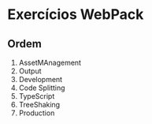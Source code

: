 # Exercícios WebPack


## Ordem

1. AssetMAnagement
2. Output
3. Development
4. Code Splitting
5. TypeScript
6. TreeShaking
7. Production
